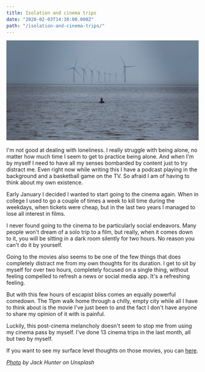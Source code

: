 ```yaml
---
title: Isolation and cinema trips
date: "2020-02-03T14:30:00.000Z"
path: "/isolation-and-cinema-trips/"
---
```


![Swimmer with wind turbines](swimmer.jpg "Swimmer with wind turbines")

I'm not good at dealing with loneliness. I really struggle with being alone, no matter how much time I seem to get to practice being alone. And when I'm by myself I need to have all my senses bombarded by content just to try distract me. Even right now while writing this I have a podcast playing in the background and a basketball game on the TV. So afraid I am of having to think about my own existence.

Early January I decided I wanted to start going to the cinema again. When in college I used to go a couple of times a week to kill time during the weekdays, when tickets were cheap, but in the last two years I managed to lose all interest in films.

I never found going to the cinema to be particularly social endeavors. Many people won't dream of a solo trip to a film, but really, when it comes down to it, you will be sitting in a dark room silently for two hours. No reason you can't do it by yourself.

Going to the movies also seems to be one of the few things that does completely distract me from my own thoughts for its duration. I get to sit by myself for over two hours, completely focused on a single thing, without feeling compelled to refresh a news or social media app. It's a refreshing feeling.

But with this few hours of escapist bliss comes an equally powerful comedown. The 11pm walk home through a chilly, empty city while all I have to think about is the movie I've just been to and the fact I don't have anyone to share my opinion of it with is painful.

Luckily, this post-cinema melancholy doesn't seem to stop me from using my cinema pass by myself. I've done 13 cinema trips in the last month, all but two by myself.

If you want to see my surface level thoughts on those movies, you can [here](https://letterboxd.com/Rokco/films/diary/).

*[Photo](https://unsplash.com/photos/-Are4snbNOE) by Jack Hunter on Unsplash*
